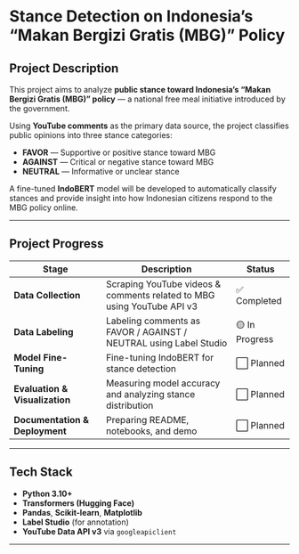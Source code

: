 # Stance Detection on Indonesia’s “Makan Bergizi Gratis (MBG)” Policy

## Project Description
This project aims to analyze **public stance toward Indonesia’s “Makan Bergizi Gratis (MBG)” policy** — a national free meal initiative introduced by the government.

Using **YouTube comments** as the primary data source, the project classifies public opinions into three stance categories:

- **FAVOR** — Supportive or positive stance toward MBG  
- **AGAINST** — Critical or negative stance toward MBG  
- **NEUTRAL** — Informative or unclear stance  

A fine-tuned **IndoBERT** model will be developed to automatically classify stances and provide insight into how Indonesian citizens respond to the MBG policy online.

---

## Project Progress

| Stage | Description | Status |
|--------|--------------|--------|
| **Data Collection** | Scraping YouTube videos & comments related to MBG using YouTube API v3 | ✅ Completed |
| **Data Labeling** | Labeling comments as FAVOR / AGAINST / NEUTRAL using Label Studio | 🟡 In Progress |
| **Model Fine-Tuning** | Fine-tuning IndoBERT for stance detection | ⬜ Planned |
| **Evaluation & Visualization** | Measuring model accuracy and analyzing stance distribution | ⬜ Planned |
| **Documentation & Deployment** | Preparing README, notebooks, and demo | ⬜ Planned |

---

## Tech Stack
- **Python 3.10+**
- **Transformers (Hugging Face)**
- **Pandas**, **Scikit-learn**, **Matplotlib**
- **Label Studio** (for annotation)
- **YouTube Data API v3** via `googleapiclient`

---